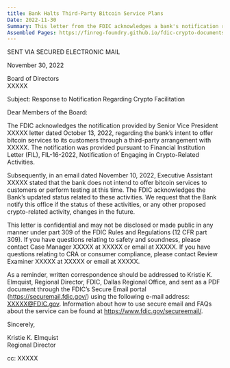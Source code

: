```yaml
---
title: Bank Halts Third-Party Bitcoin Service Plans
Date: 2022-11-30
Summary: This letter from the FDIC acknowledges a bank's notification regarding its intent to offer bitcoin services through a third-party arrangement with an unnamed entity, submitted pursuant to FIL-16-2022 "Notification of Engaging in Crypto-Related Activities." The FDIC notes that the bank subsequently informed them that it does not intend to offer bitcoin services or perform testing at this time. The FDIC requests that the bank notify the office if the status of these activities or any other proposed crypto-related activity changes in the future. The letter references confidentiality requirements under part 309 of the FDIC Rules and Regulations and provides contact information for questions related to safety and soundness or CRA/consumer compliance. (AI-generated)
Assembled Pages: https://finreg-foundry.github.io/fdic-crypto-documents//assets/assembled_pages/document_42456.pdf
---
```

SENT VIA SECURED ELECTRONIC MAIL

November 30, 2022

Board of Directors  
XXXXX

Subject: Response to Notification Regarding Crypto Facilitation

Dear Members of the Board:

The FDIC acknowledges the notification provided by Senior Vice President XXXXX letter dated October 13, 2022, regarding the bank’s intent to offer bitcoin services to its customers through a third-party arrangement with XXXXX. The notification was provided pursuant to Financial Institution Letter (FIL), FIL-16-2022, Notification of Engaging in Crypto-Related Activities.

Subsequently, in an email dated November 10, 2022, Executive Assistant XXXXX stated that the bank does not intend to offer bitcoin services to customers or perform testing at this time. The FDIC acknowledges the Bank’s updated status related to these activities. We request that the Bank notify this office if the status of these activities, or any other proposed crypto-related activity, changes in the future.

This letter is confidential and may not be disclosed or made public in any manner under part 309 of the FDIC Rules and Regulations (12 CFR part 309). If you have questions relating to safety and soundness, please contact Case Manager XXXXX at XXXXX or email at XXXXX. If you have questions relating to CRA or consumer compliance, please contact Review Examiner XXXXX at XXXXX or email at XXXXX.

As a reminder, written correspondence should be addressed to Kristie K. Elmquist, Regional Director, FDIC, Dallas Regional Office, and sent as a PDF document through the FDIC’s Secure Email portal (https://securemail.fdic.gov/) using the following e-mail address: XXXXX@FDIC.gov. Information about how to use secure email and FAQs about the service can be found at https://www.fdic.gov/secureemail/.

Sincerely,

Kristie K. Elmquist  
Regional Director

cc: XXXXX